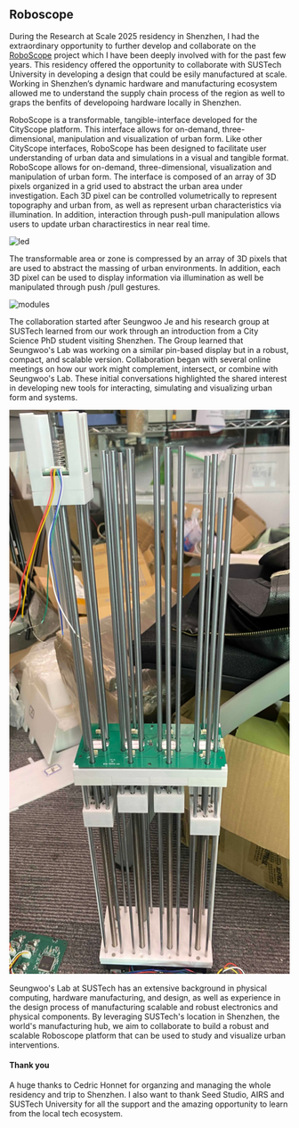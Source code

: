 ## Roboscope


During the Research at Scale 2025 residency in Shenzhen, I had the extraordinary opportunity to further develop and collaborate on the [RoboScope](https://www.media.mit.edu/projects/roboscope/overview/) project which I have been deeply involved with for the past few years. This residency offered the opportunity to collaborate with SUSTech University in developing a design that could be esily manufactured at scale. Working in Shenzhen’s dynamic hardware and manufacturing  ecosystem allowed me to understand the supply chain process of the region as well to graps the benfits of developoing hardware locally in Shenzhen.

RoboScope is a transformable, tangible-interface developed for the CityScope platform. This interface allows for on-demand, three-dimensional, manipulation and visualization of urban form. Like other CityScope interfaces, RoboScope has been designed to facilitate user understanding of urban data and simulations in a visual and tangible format.
RoboScope  allows for on-demand, three-dimensional, visualization and manipulation of urban form. The interface is composed of an array of 3D pixels organized in a grid used to abstract the urban area under investigation. Each 3D pixel can be controlled volumetrically to represent topography and urban from, as well as represent urban characteristics via  illumination. In addition, interaction through push-pull manipulation allows users to update urban charactirestics in near real time.

![led](ezgif.com-gif-maker.gif.1400x1400.gif)

The transformable area or zone is compressed by an array of 3D pixels that are used to abstract the massing of urban environments. In addition, each 3D pixel can be used to display information via illumination as well be manipulated through push /pull gestures.

![modules](modules.gif.1400x1400.gif)


The collaboration started after Seungwoo Je and his research group at SUSTech learned from our work through an introduction from a City Science PhD student visiting Shenzhen. The Group learned that Seungwoo's Lab was working on a similar pin-based display but in a robust, compact, and scalable version. Collaboration began with several online meetings on how our work might complement, intersect, or combine with Seungwoo's Lab. These initial conversations highlighted the shared interest in developing new tools for interacting, simulating and visualizing urban form and systems.

![Sustech Robot](sustech_robo_02.jpg)

Seungwoo's Lab at SUSTech has an extensive background in physical computing, hardware manufacturing, and design, as well as experience in the design process of manufacturing scalable and robust electronics and physical components. By leveraging SUSTech's location in Shenzhen, the world's manufacturing hub, we aim to collaborate to build a robust and scalable Roboscope platform that can be used to study and visualize urban interventions.



#### Thank you
A huge thanks to Cedric Honnet for organzing and managing the whole residency and trip to Shenzhen. I also want to thank Seed Studio, AIRS and SUSTech University for all the support and the amazing opportunity to learn from the local tech ecosystem.
